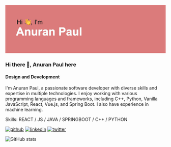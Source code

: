 ![GitHub Banner](https://github.com/anuranpaul/anuranpaul/blob/main/banner.png)


### Hi there 👋, Anuran Paul here

#### Design and Development

I'm Anuran Paul, a passionate software developer with diverse skills and expertise in multiple technologies. I enjoy working with various programming languages and frameworks, including C++, Python, Vanilla JavaScript, React, Vue.js, and Spring Boot. I also have experience in machine learning.

Skills: REACT / JS / JAVA / SPRINGBOOT / C++ / PYTHON



[<img src='https://raw.githubusercontent.com/dheereshagrwal/colored-icons/98088e796b058a6512edf9b16d33bf6f24843191/svg/github-light.svg' alt='github' height='40'>](https://github.com/anuranpaul)  [<img src='https://raw.githubusercontent.com/dheereshagrwal/colored-icons/98088e796b058a6512edf9b16d33bf6f24843191/svg/linkedin.svg' alt='linkedin' height='40'>](https://www.linkedin.com/in/anuranpaul/)  [<img src='https://raw.githubusercontent.com/dheereshagrwal/colored-icons/98088e796b058a6512edf9b16d33bf6f24843191/svg/twitter-rounded-square.svg' alt='twitter' height='40'>](https://twitter.com/dracomalfoy1303)  

![GitHub stats](https://github-readme-stats.vercel.app/api?username=anuranpaul&show_icons=true)  





